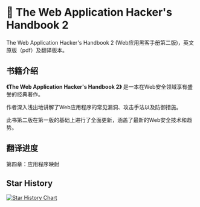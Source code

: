 # :1st_place_medal: The Web Application Hacker's Handbook 2 

The Web Application Hacker's Handbook 2 (Web应用黑客手册第二版)，英文原版（pdf）及翻译版本。

## 书籍介绍

**《The Web Application Hacker's Handbook 2》** 是一本在Web安全领域享有盛誉的经典著作。

作者深入浅出地讲解了Web应用程序的常见漏洞、攻击手法以及防御措施。

此书第二版在第一版的基础上进行了全面更新，涵盖了最新的Web安全技术和趋势。

## 翻译进度

第四章：应用程序映射

## Star History

[![Star History Chart](https://api.star-history.com/svg?repos=owl234/The-Web-Application-Hacker-s-Handbook-2&type=Date)](https://star-history.com/#owl234/The-Web-Application-Hacker-s-Handbook-2&Date)
